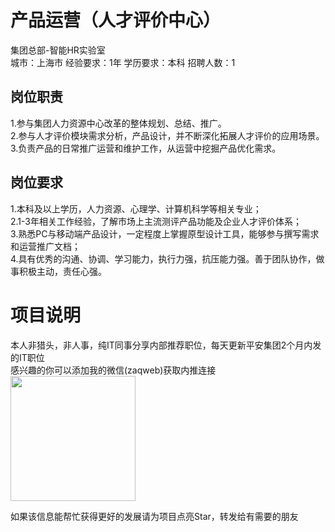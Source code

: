 # 产品运营（人才评价中心）
集团总部-智能HR实验室  
城市：上海市 经验要求：1年 学历要求：本科  招聘人数：1

## 岗位职责
1.参与集团人力资源中心改革的整体规划、总结、推广。   
2.参与人才评价模块需求分析，产品设计，并不断深化拓展人才评价的应用场景。   
3.负责产品的日常推广运营和维护工作，从运营中挖掘产品优化需求。

## 岗位要求
1.本科及以上学历，人力资源、心理学、计算机科学等相关专业；   
2.1-3年相关工作经验，了解市场上主流测评产品功能及企业人才评价体系；   
3.熟悉PC与移动端产品设计，一定程度上掌握原型设计工具，能够参与撰写需求和运营推广文档；   
4.具有优秀的沟通、协调、学习能力，执行力强，抗压能力强。善于团队协作，做事积极主动，责任心强。

# 项目说明

本人非猎头，非人事，纯IT同事分享内部推荐职位，每天更新平安集团2个月内发的IT职位  
感兴趣的你可以添加我的微信(zaqweb)获取内推连接  
<img src="https://github.com/zaqweb/PA-IT-JOBS/blob/master/WechatICode.jpeg"  height="200" width="200">

如果该信息能帮忙获得更好的发展请为项目点亮Star，转发给有需要的朋友




